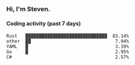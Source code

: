 ### Hi, I'm Steven.

#### Coding activity (past 7 days)
```
Rust   ▓▓▓▓▓▓▓▓▓▓▓▓▓▓▓▓▓▓▓▓▓▓▓▓▓▓▓▓▓▓  83.14%
other  ▓▓                               7.94%
YAML   ▓                                3.39%
Go     ▓                                2.95%
C#                                      2.57%
```
